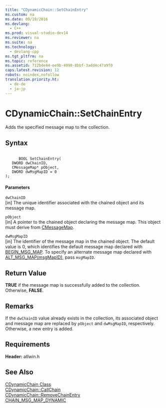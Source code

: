 ```yaml
---
title: "CDynamicChain::SetChainEntry"
ms.custom: na
ms.date: 09/19/2016
ms.devlang: 
  - C++
ms.prod: visual-studio-dev14
ms.reviewer: na
ms.suite: na
ms.technology: 
  - devlang-cpp
ms.tgt_pltfrm: na
ms.topic: reference
ms.assetid: 712bde44-ee9b-4990-8bbf-3add4c47a9f0
caps.latest.revision: 12
robots: noindex,nofollow
translation.priority.ht: 
  - de-de
  - ja-jp
---
```

# CDynamicChain::SetChainEntry
Adds the specified message map to the collection.  
  
## Syntax  
  
```  
  
      BOOL SetChainEntry(  
   DWORD dwChainID,  
   CMessageMap* pObject,  
   DWORD dwMsgMapID = 0   
);  
```  
  
#### Parameters  
 `dwChainID`  
 [in] The unique identifier associated with the chained object and its message map.  
  
 `pObject`  
 [in] A pointer to the chained object declaring the message map. This object must derive from [CMessageMap](../vs140/CMessageMap-Class.md).  
  
 `dwMsgMapID`  
 [in] The identifier of the message map in the chained object. The default value is 0, which identifies the default message map declared with [BEGIN_MSG_MAP](../vs140/BEGIN_MSG_MAP.md). To specify an alternate message map declared with [ALT_MSG_MAP(msgMapID)](../vs140/ALT_MSG_MAP.md), pass `msgMapID`.  
  
## Return Value  
 **TRUE** if the message map is successfully added to the collection. Otherwise, **FALSE**.  
  
## Remarks  
 If the `dwChainID` value already exists in the collection, its associated object and message map are replaced by `pObject` and `dwMsgMapID`, respectively. Otherwise, a new entry is added.  
  
## Requirements  
 **Header:** atlwin.h  
  
## See Also  
 [CDynamicChain Class](../vs140/CDynamicChain-Class.md)   
 [CDynamicChain::CallChain](../vs140/CDynamicChain--CallChain.md)   
 [CDynamicChain::RemoveChainEntry](../vs140/CDynamicChain--RemoveChainEntry.md)   
 [CHAIN_MSG_MAP_DYNAMIC](../vs140/CHAIN_MSG_MAP_DYNAMIC.md)